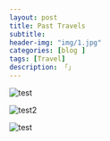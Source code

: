 ```yaml
---
layout: post  
title: Past Travels
subtitle: 
header-img: "img/1.jpg"
categories: [blog ]  
tags: [Travel]
description: 「」  
---  
```



![test](https://github.com/jenniferhe/jenniferhe.github.io/blob/master/images/instagram/1.jpeg?raw=true)



![test2](https://github.com/jenniferhe/jenniferhe.github.io/blob/master/images/instagram/2.jpeg?raw=true)

![test](https://raw.githubusercontent.com/jenniferhe/jenniferhe.github.io/master/images/instagram/3.jpg)